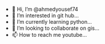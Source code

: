 - 👋 Hi, I’m @ahmedyousef74
- 👀 I’m interested in  git hub...
- 🌱 I’m currently learning python...
- 💞️ I’m looking to collaborate on gis...
- 📫 How to reach me youtube...

<!---
ahmedyousef74/ahmedyousef74 is a ✨ special ✨ repository because its `README.md` (this file) appears on your GitHub profile.
You can click the Preview link to take a look at your changes.
--->
